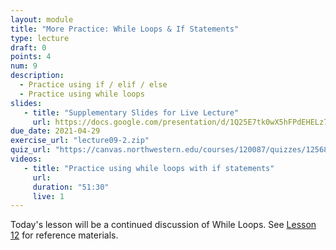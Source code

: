 ```yaml
---
layout: module
title: "More Practice: While Loops & If Statements"
type: lecture
draft: 0
points: 4
num: 9
description:
  - Practice using if / elif / else
  - Practice using while loops
slides: 
   - title: "Supplementary Slides for Live Lecture"
     url: https://docs.google.com/presentation/d/1Q25E7tk0wX5hFPdEHELz7eWcXtgxmNTpaq4mSpKtxUU/edit?usp=sharing
due_date: 2021-04-29
exercise_url: "lecture09-2.zip"
quiz_url: "https://canvas.northwestern.edu/courses/120087/quizzes/125687"
videos:
   - title: "Practice using while loops with if statements"
     url: 
     duration: "51:30"
     live: 1
---
```


Today's lesson will be a continued discussion of While Loops. See [Lesson 12](week05_lecture03) for reference materials. 